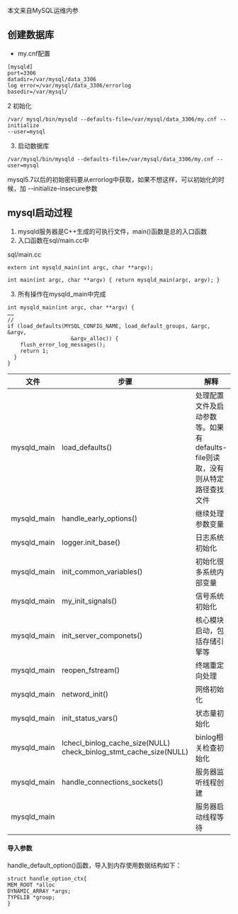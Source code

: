 

本文来自MySQL运维内参

## 创建数据库

- my.cnf配置
```
[mysqld]
port=3306
datadir=/var/mysql/data_3306
log error=/var/mysql/data_3306/errorlog
basedir=/var/mysql/
```
2 初始化

```
/var/ mysql/bin/mysqld --defaults-file=/var/mysql/data_3306/my.cnf --initialize
--user=mysql
```
3. 启动数据库
```
/var/mysql/bin/mysqld --defaults-file=/var/mysql/data_3306/my.cnf --user=mysql
```
mysql5.7以后的初始密码要从errorlog中获取，如果不想这样，可以初始化的时候，加 --initialize-insecure参数


## mysql启动过程
1. mysqld服务器是C++生成的可执行文件，main()函数是总的入口函数
2. 入口函数在sql/main.cc中

sql/main.cc
```
extern int mysqld_main(int argc, char **argv);

int main(int argc, char **argv) { return mysqld_main(argc, argv); }
```
3. 所有操作在mysqld_main中完成


```
int mysqld_main(int argc, char **argv) {
……
//
if (load_defaults(MYSQL_CONFIG_NAME, load_default_groups, &argc, &argv,
                    &argv_alloc)) {
    flush_error_log_messages();
    return 1;
  }
}
```

| 文件        | 步骤                                                         | 解释                                                         |
| ----------- | ------------------------------------------------------------ | ------------------------------------------------------------ |
| mysqld_main | load_defaults()                                              | 处理配置文件及启动参数等。如果有defaults-file则读取，没有则从特定路径查找文件 |
| mysqld_main | handle_early_options()                                       | 继续处理参数变量                                             |
| mysqld_main | logger.init_base()                                           | 日志系统初始化                                               |
| mysqld_main | init_common_variables()                                      | 初始化很多系统内部变量                                       |
| mysqld_main | my_init_signals()                                            | 信号系统初始化                                               |
| mysqld_main | init_server_componets()                                      | 核心模块启动，包括存储引擎等                                 |
| mysqld_main | reopen_fstream()                                             | 终端重定向处理                                               |
| mysqld_main | netword_init()                                               | 网络初始化                                                   |
| mysqld_main | init_status_vars()                                           | 状态量初始化                                                 |
| mysqld_main | lchecl_binlog_cache_size(NULL)<br>check_binlog_stmt_cache_size(NULL) | binlog相关检查初始化                                         |
| mysqld_main | handle_connections_sockets()                                 | 服务器监听线程创建                                           |
| mysqld_main |                                                              | 服务器启动线程等待                                           |

#### 导入参数

handle_default_option()函数，导入到内存使用数据结构如下：

```
struct handle_option_ctx{
MEM_ROOT *alloc
DYNAMIC_ARRAY *args;
TYPELIB *group;
}

```

